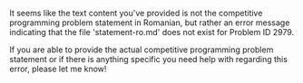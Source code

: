 It seems like the text content you've provided is not the competitive programming problem statement in Romanian, but rather an error message indicating that the file 'statement-ro.md' does not exist for Problem ID 2979.

If you are able to provide the actual competitive programming problem statement or if there is anything specific you need help with regarding this error, please let me know!